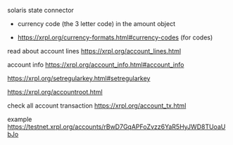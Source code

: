 solaris state connector

- currency code (the 3 letter code) in the amount object

-  https://xrpl.org/currency-formats.html#currency-codes (for codes)

read about account lines
https://xrpl.org/account_lines.html


account info
https://xrpl.org/account_info.html#account_info

https://xrpl.org/setregularkey.html#setregularkey




https://xrpl.org/accountroot.html

check all account transaction 
https://xrpl.org/account_tx.html



example
https://testnet.xrpl.org/accounts/rBwD7GqAPFoZvzz6YaR5HyJWD8TUoaUbJo